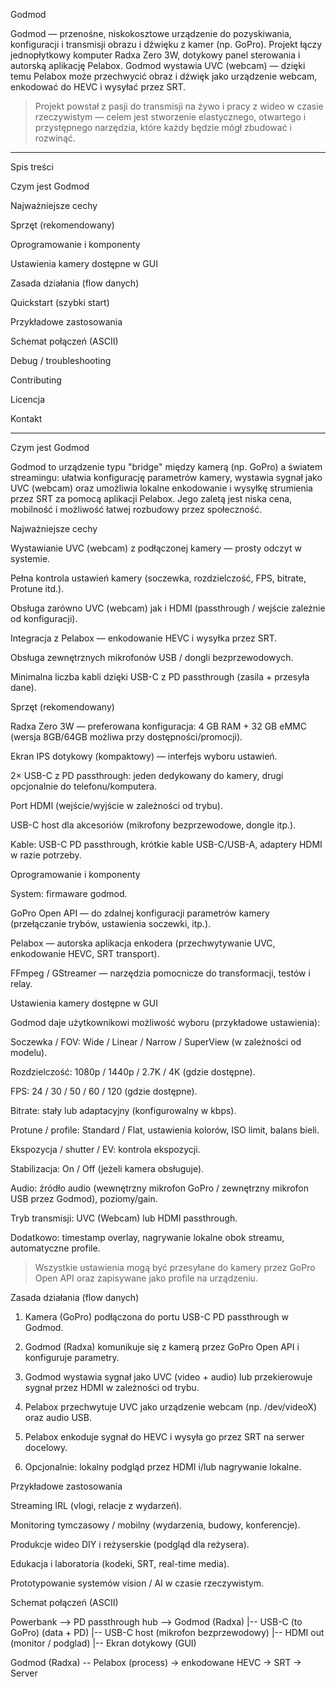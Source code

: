 Godmod

Godmod — przenośne, niskokosztowe urządzenie do pozyskiwania, konfiguracji i transmisji obrazu i dźwięku z kamer (np. GoPro). Projekt łączy jednopłytkowy komputer Radxa Zero 3W, dotykowy panel sterowania i autorską aplikację Pelabox. Godmod wystawia UVC (webcam) — dzięki temu Pelabox może przechwycić obraz i dźwięk jako urządzenie webcam, enkodować do HEVC i wysyłać przez SRT.

> Projekt powstał z pasji do transmisji na żywo i pracy z wideo w czasie rzeczywistym — celem jest stworzenie elastycznego, otwartego i przystępnego narzędzia, które każdy będzie mógł zbudować i rozwinąć.




---

Spis treści

Czym jest Godmod

Najważniejsze cechy

Sprzęt (rekomendowany)

Oprogramowanie i komponenty

Ustawienia kamery dostępne w GUI

Zasada działania (flow danych)

Quickstart (szybki start)

Przykładowe zastosowania

Schemat połączeń (ASCII)

Debug / troubleshooting

Contributing

Licencja

Kontakt



---

Czym jest Godmod

Godmod to urządzenie typu "bridge" między kamerą (np. GoPro) a światem streamingu: ułatwia konfigurację parametrów kamery, wystawia sygnał jako UVC (webcam) oraz umożliwia lokalne enkodowanie i wysyłkę strumienia przez SRT za pomocą aplikacji Pelabox. Jego zaletą jest niska cena, mobilność i możliwość łatwej rozbudowy przez społeczność.

Najważniejsze cechy

Wystawianie UVC (webcam) z podłączonej kamery — prosty odczyt w systemie.

Pełna kontrola ustawień kamery (soczewka, rozdzielczość, FPS, bitrate, Protune itd.).

Obsługa zarówno UVC (webcam) jak i HDMI (passthrough / wejście zależnie od konfiguracji).

Integracja z Pelabox — enkodowanie HEVC i wysyłka przez SRT.

Obsługa zewnętrznych mikrofonów USB / dongli bezprzewodowych.

Minimalna liczba kabli dzięki USB-C z PD passthrough (zasila + przesyła dane).


Sprzęt (rekomendowany)

Radxa Zero 3W — preferowana konfiguracja: 4 GB RAM + 32 GB eMMC (wersja 8GB/64GB możliwa przy dostępności/promocji).

Ekran IPS dotykowy (kompaktowy) — interfejs wyboru ustawień.

2× USB-C z PD passthrough: jeden dedykowany do kamery, drugi opcjonalnie do telefonu/komputera.

Port HDMI (wejście/wyjście w zależności od trybu).

USB-C host dla akcesoriów (mikrofony bezprzewodowe, dongle itp.).

Kable: USB-C PD passthrough, krótkie kable USB-C/USB-A, adaptery HDMI w razie potrzeby.


Oprogramowanie i komponenty

System: firmaware godmod.

GoPro Open API — do zdalnej konfiguracji parametrów kamery (przełączanie trybów, ustawienia soczewki, itp.).

Pelabox — autorska aplikacja enkodera (przechwytywanie UVC, enkodowanie HEVC, SRT transport).

FFmpeg / GStreamer — narzędzia pomocnicze do transformacji, testów i relay.


Ustawienia kamery dostępne w GUI

Godmod daje użytkownikowi możliwość wyboru (przykładowe ustawienia):

Soczewka / FOV: Wide / Linear / Narrow / SuperView (w zależności od modelu).

Rozdzielczość: 1080p / 1440p / 2.7K / 4K (gdzie dostępne).

FPS: 24 / 30 / 50 / 60 / 120 (gdzie dostępne).

Bitrate: stały lub adaptacyjny (konfigurowalny w kbps).

Protune / profile: Standard / Flat, ustawienia kolorów, ISO limit, balans bieli.

Ekspozycja / shutter / EV: kontrola ekspozycji.

Stabilizacja: On / Off (jeżeli kamera obsługuje).

Audio: źródło audio (wewnętrzny mikrofon GoPro / zewnętrzny mikrofon USB przez Godmod), poziomy/gain.

Tryb transmisji: UVC (Webcam) lub HDMI passthrough.

Dodatkowo: timestamp overlay, nagrywanie lokalne obok streamu, automatyczne profile.


> Wszystkie ustawienia mogą być przesyłane do kamery przez GoPro Open API oraz zapisywane jako profile na urządzeniu.



Zasada działania (flow danych)

1. Kamera (GoPro) podłączona do portu USB-C PD passthrough w Godmod.


2. Godmod (Radxa) komunikuje się z kamerą przez GoPro Open API i konfiguruje parametry.


3. Godmod wystawia sygnał jako UVC (video + audio) lub przekierowuje sygnał przez HDMI w zależności od trybu.


4. Pelabox przechwytuje UVC jako urządzenie webcam (np. /dev/videoX) oraz audio USB.


5. Pelabox enkoduje sygnał do HEVC i wysyła go przez SRT na serwer docelowy.


6. Opcjonalnie: lokalny podgląd przez HDMI i/lub nagrywanie lokalne.






Przykładowe zastosowania

Streaming IRL (vlogi, relacje z wydarzeń).

Monitoring tymczasowy / mobilny (wydarzenia, budowy, konferencje).

Produkcje wideo DIY i reżyserskie (podgląd dla reżysera).

Edukacja i laboratoria (kodeki, SRT, real-time media).

Prototypowanie systemów vision / AI w czasie rzeczywistym.


Schemat połączeń (ASCII)

Powerbank --> PD passthrough hub --> Godmod (Radxa)
                                      |-- USB-C (to GoPro) (data + PD)
                                      |-- USB-C host (mikrofon bezprzewodowy)
                                      |-- HDMI out (monitor / podglad)
                                      |-- Ekran dotykowy (GUI)

Godmod (Radxa) -- Pelabox (process) -> enkodowane HEVC -> SRT -> Server







